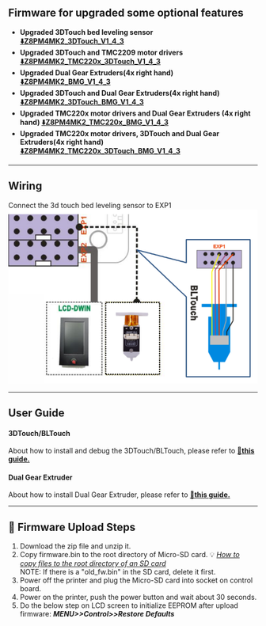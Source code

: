 ## Firmware for upgraded some optional features
- **Upgraded 3DTouch bed leveling sensor [:arrow_down:Z8PM4MK2_3DTouch_V1_4_3](./Z8PM4MK2_3DTouch_V1_4_3.zip)**
- **Upgraded 3DTouch and TMC2209 motor drivers [:arrow_down:Z8PM4MK2_TMC220x_3DTouch_V1_4_3](./Z8PM4MK2_TMC220x_3DTouch_V1_4_3.zip)**
- **Upgraded Dual Gear Extruders(4x right hand) [:arrow_down:Z8PM4MK2_BMG_V1_4_3](./Z8PM4MK2_BMG_V1_4_3.zip)**
- **Upgraded 3DTouch and Dual Gear Extruders(4x right hand) [:arrow_down:Z8PM4MK2_3DTouch_BMG_V1_4_3](./Z8PM4MK2_3DTouch_BMG_V1_4_3.zip)**
- **Upgraded TMC220x motor drivers and Dual Gear Extruders (4x right hand) [:arrow_down:Z8PM4MK2_TMC220x_BMG_V1_4_3](./Z8PM4MK2_TMC220x_BMG_V1_4_3.zip)**
- **Upgraded TMC220x motor drivers, 3DTouch and Dual Gear Extruders(4x right hand) [:arrow_down:Z8PM4MK2_TMC220x_3DTouch_BMG_V1_4_3](./Z8PM4MK2_TMC220x_3DTouch_BMG_V1_4_3.zip)**

----
## Wiring
Connect the 3d touch bed leveling sensor to EXP1  
![](Wiring_3DTouch.png)

----
## User Guide
#### 3DTouch/BLTouch
About how to install and debug the 3DTouch/BLTouch, please refer to [:book:**this guide.**](https://github.com/ZONESTAR3D/Upgrade-kit-guide/tree/main/Bed_Leveling_Sensor/3DTouch)

#### Dual Gear Extruder
About how to install Dual Gear Extruder, please refer to [:book:**this guide.**](https://github.com/ZONESTAR3D/Upgrade-kit-guide/blob/main/Dual_Gear_Extruder/Z8P.md)

----
## :green_book: Firmware Upload Steps
1. Download the zip file and unzip it.
2. Copy firmware.bin to the root directory of Micro-SD card. :bulb: [*How to copy files to the root directory of an SD card*](https://techques.net/how-to-copy-a-file-to-the-root-of-an-sd-card/)      
NOTE: If there is a "old_fw.bin" in the SD card, delete it first.      
3. Power off the printer and plug the Micro-SD card into socket on control board.
4. Power on the printer, push the power button and wait about 30 seconds.
5. Do the below step on LCD screen to initialize EEPROM after upload firmware:  ***MENU>>Control>>Restore Defaults***
